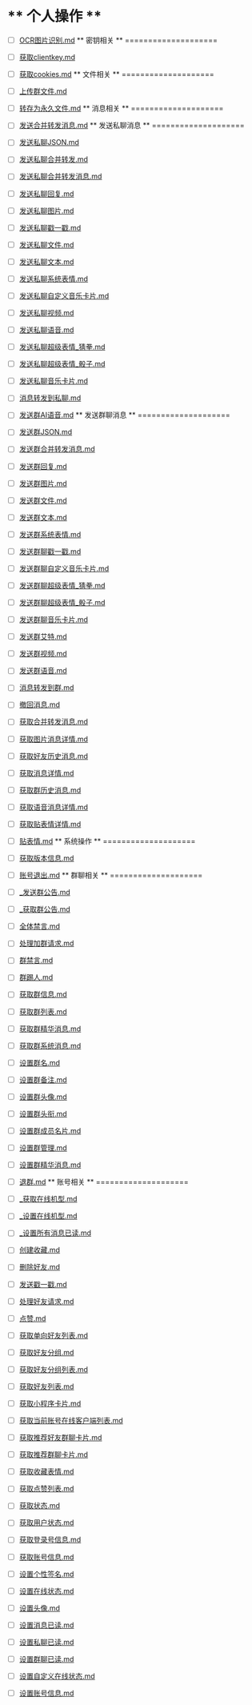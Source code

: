 ** 个人操作 **
====================

* [ ] [OCR图片识别.md](https://github.com/LIghtJUNction/Napcat-PythonSDK/blob/main/OCR图片识别.md)
** 密钥相关 **
====================

* [ ] [获取clientkey.md](https://github.com/LIghtJUNction/Napcat-PythonSDK/blob/main/获取clientkey.md)
* [ ] [获取cookies.md](https://github.com/LIghtJUNction/Napcat-PythonSDK/blob/main/获取cookies.md)
** 文件相关 **
====================

* [ ] [上传群文件.md](https://github.com/LIghtJUNction/Napcat-PythonSDK/blob/main/上传群文件.md)
* [ ] [转存为永久文件.md](https://github.com/LIghtJUNction/Napcat-PythonSDK/blob/main/转存为永久文件.md)
** 消息相关 **
====================

* [ ] [发送合并转发消息.md](https://github.com/LIghtJUNction/Napcat-PythonSDK/blob/main/发送合并转发消息.md)
** 发送私聊消息 **
====================

* [ ] [发送私聊JSON.md](https://github.com/LIghtJUNction/Napcat-PythonSDK/blob/main/发送私聊JSON.md)
* [ ] [发送私聊合并转发.md](https://github.com/LIghtJUNction/Napcat-PythonSDK/blob/main/发送私聊合并转发.md)
* [ ] [发送私聊合并转发消息.md](https://github.com/LIghtJUNction/Napcat-PythonSDK/blob/main/发送私聊合并转发消息.md)
* [ ] [发送私聊回复.md](https://github.com/LIghtJUNction/Napcat-PythonSDK/blob/main/发送私聊回复.md)
* [ ] [发送私聊图片.md](https://github.com/LIghtJUNction/Napcat-PythonSDK/blob/main/发送私聊图片.md)
* [ ] [发送私聊戳一戳.md](https://github.com/LIghtJUNction/Napcat-PythonSDK/blob/main/发送私聊戳一戳.md)
* [ ] [发送私聊文件.md](https://github.com/LIghtJUNction/Napcat-PythonSDK/blob/main/发送私聊文件.md)
* [ ] [发送私聊文本.md](https://github.com/LIghtJUNction/Napcat-PythonSDK/blob/main/发送私聊文本.md)
* [ ] [发送私聊系统表情.md](https://github.com/LIghtJUNction/Napcat-PythonSDK/blob/main/发送私聊系统表情.md)
* [ ] [发送私聊自定义音乐卡片.md](https://github.com/LIghtJUNction/Napcat-PythonSDK/blob/main/发送私聊自定义音乐卡片.md)
* [ ] [发送私聊视频.md](https://github.com/LIghtJUNction/Napcat-PythonSDK/blob/main/发送私聊视频.md)
* [ ] [发送私聊语音.md](https://github.com/LIghtJUNction/Napcat-PythonSDK/blob/main/发送私聊语音.md)
* [ ] [发送私聊超级表情_猜拳.md](https://github.com/LIghtJUNction/Napcat-PythonSDK/blob/main/发送私聊超级表情_猜拳.md)
* [ ] [发送私聊超级表情_骰子.md](https://github.com/LIghtJUNction/Napcat-PythonSDK/blob/main/发送私聊超级表情_骰子.md)
* [ ] [发送私聊音乐卡片.md](https://github.com/LIghtJUNction/Napcat-PythonSDK/blob/main/发送私聊音乐卡片.md)
* [ ] [消息转发到私聊.md](https://github.com/LIghtJUNction/Napcat-PythonSDK/blob/main/消息转发到私聊.md)
* [ ] [发送群AI语音.md](https://github.com/LIghtJUNction/Napcat-PythonSDK/blob/main/发送群AI语音.md)
** 发送群聊消息 **
====================

* [ ] [发送群JSON.md](https://github.com/LIghtJUNction/Napcat-PythonSDK/blob/main/发送群JSON.md)
* [ ] [发送群合并转发消息.md](https://github.com/LIghtJUNction/Napcat-PythonSDK/blob/main/发送群合并转发消息.md)
* [ ] [发送群回复.md](https://github.com/LIghtJUNction/Napcat-PythonSDK/blob/main/发送群回复.md)
* [ ] [发送群图片.md](https://github.com/LIghtJUNction/Napcat-PythonSDK/blob/main/发送群图片.md)
* [ ] [发送群文件.md](https://github.com/LIghtJUNction/Napcat-PythonSDK/blob/main/发送群文件.md)
* [ ] [发送群文本.md](https://github.com/LIghtJUNction/Napcat-PythonSDK/blob/main/发送群文本.md)
* [ ] [发送群系统表情.md](https://github.com/LIghtJUNction/Napcat-PythonSDK/blob/main/发送群系统表情.md)
* [ ] [发送群聊戳一戳.md](https://github.com/LIghtJUNction/Napcat-PythonSDK/blob/main/发送群聊戳一戳.md)
* [ ] [发送群聊自定义音乐卡片.md](https://github.com/LIghtJUNction/Napcat-PythonSDK/blob/main/发送群聊自定义音乐卡片.md)
* [ ] [发送群聊超级表情_猜拳.md](https://github.com/LIghtJUNction/Napcat-PythonSDK/blob/main/发送群聊超级表情_猜拳.md)
* [ ] [发送群聊超级表情_骰子.md](https://github.com/LIghtJUNction/Napcat-PythonSDK/blob/main/发送群聊超级表情_骰子.md)
* [ ] [发送群聊音乐卡片.md](https://github.com/LIghtJUNction/Napcat-PythonSDK/blob/main/发送群聊音乐卡片.md)
* [ ] [发送群艾特.md](https://github.com/LIghtJUNction/Napcat-PythonSDK/blob/main/发送群艾特.md)
* [ ] [发送群视频.md](https://github.com/LIghtJUNction/Napcat-PythonSDK/blob/main/发送群视频.md)
* [ ] [发送群语音.md](https://github.com/LIghtJUNction/Napcat-PythonSDK/blob/main/发送群语音.md)
* [ ] [消息转发到群.md](https://github.com/LIghtJUNction/Napcat-PythonSDK/blob/main/消息转发到群.md)
* [ ] [撤回消息.md](https://github.com/LIghtJUNction/Napcat-PythonSDK/blob/main/撤回消息.md)
* [ ] [获取合并转发消息.md](https://github.com/LIghtJUNction/Napcat-PythonSDK/blob/main/获取合并转发消息.md)
* [ ] [获取图片消息详情.md](https://github.com/LIghtJUNction/Napcat-PythonSDK/blob/main/获取图片消息详情.md)
* [ ] [获取好友历史消息.md](https://github.com/LIghtJUNction/Napcat-PythonSDK/blob/main/获取好友历史消息.md)
* [ ] [获取消息详情.md](https://github.com/LIghtJUNction/Napcat-PythonSDK/blob/main/获取消息详情.md)
* [ ] [获取群历史消息.md](https://github.com/LIghtJUNction/Napcat-PythonSDK/blob/main/获取群历史消息.md)
* [ ] [获取语音消息详情.md](https://github.com/LIghtJUNction/Napcat-PythonSDK/blob/main/获取语音消息详情.md)
* [ ] [获取贴表情详情.md](https://github.com/LIghtJUNction/Napcat-PythonSDK/blob/main/获取贴表情详情.md)
* [ ] [贴表情.md](https://github.com/LIghtJUNction/Napcat-PythonSDK/blob/main/贴表情.md)
** 系统操作 **
====================

* [ ] [获取版本信息.md](https://github.com/LIghtJUNction/Napcat-PythonSDK/blob/main/获取版本信息.md)
* [ ] [账号退出.md](https://github.com/LIghtJUNction/Napcat-PythonSDK/blob/main/账号退出.md)
** 群聊相关 **
====================

* [ ] [_发送群公告.md](https://github.com/LIghtJUNction/Napcat-PythonSDK/blob/main/_发送群公告.md)
* [ ] [_获取群公告.md](https://github.com/LIghtJUNction/Napcat-PythonSDK/blob/main/_获取群公告.md)
* [ ] [全体禁言.md](https://github.com/LIghtJUNction/Napcat-PythonSDK/blob/main/全体禁言.md)
* [ ] [处理加群请求.md](https://github.com/LIghtJUNction/Napcat-PythonSDK/blob/main/处理加群请求.md)
* [ ] [群禁言.md](https://github.com/LIghtJUNction/Napcat-PythonSDK/blob/main/群禁言.md)
* [ ] [群踢人.md](https://github.com/LIghtJUNction/Napcat-PythonSDK/blob/main/群踢人.md)
* [ ] [获取群信息.md](https://github.com/LIghtJUNction/Napcat-PythonSDK/blob/main/获取群信息.md)
* [ ] [获取群列表.md](https://github.com/LIghtJUNction/Napcat-PythonSDK/blob/main/获取群列表.md)
* [ ] [获取群精华消息.md](https://github.com/LIghtJUNction/Napcat-PythonSDK/blob/main/获取群精华消息.md)
* [ ] [获取群系统消息.md](https://github.com/LIghtJUNction/Napcat-PythonSDK/blob/main/获取群系统消息.md)
* [ ] [设置群名.md](https://github.com/LIghtJUNction/Napcat-PythonSDK/blob/main/设置群名.md)
* [ ] [设置群备注.md](https://github.com/LIghtJUNction/Napcat-PythonSDK/blob/main/设置群备注.md)
* [ ] [设置群头像.md](https://github.com/LIghtJUNction/Napcat-PythonSDK/blob/main/设置群头像.md)
* [ ] [设置群头衔.md](https://github.com/LIghtJUNction/Napcat-PythonSDK/blob/main/设置群头衔.md)
* [ ] [设置群成员名片.md](https://github.com/LIghtJUNction/Napcat-PythonSDK/blob/main/设置群成员名片.md)
* [ ] [设置群管理.md](https://github.com/LIghtJUNction/Napcat-PythonSDK/blob/main/设置群管理.md)
* [ ] [设置群精华消息.md](https://github.com/LIghtJUNction/Napcat-PythonSDK/blob/main/设置群精华消息.md)
* [ ] [退群.md](https://github.com/LIghtJUNction/Napcat-PythonSDK/blob/main/退群.md)
** 账号相关 **
====================

* [ ] [_获取在线机型.md](https://github.com/LIghtJUNction/Napcat-PythonSDK/blob/main/_获取在线机型.md)
* [ ] [_设置在线机型.md](https://github.com/LIghtJUNction/Napcat-PythonSDK/blob/main/_设置在线机型.md)
* [ ] [_设置所有消息已读.md](https://github.com/LIghtJUNction/Napcat-PythonSDK/blob/main/_设置所有消息已读.md)
* [ ] [创建收藏.md](https://github.com/LIghtJUNction/Napcat-PythonSDK/blob/main/创建收藏.md)
* [ ] [删除好友.md](https://github.com/LIghtJUNction/Napcat-PythonSDK/blob/main/删除好友.md)
* [ ] [发送戳一戳.md](https://github.com/LIghtJUNction/Napcat-PythonSDK/blob/main/发送戳一戳.md)
* [ ] [处理好友请求.md](https://github.com/LIghtJUNction/Napcat-PythonSDK/blob/main/处理好友请求.md)
* [ ] [点赞.md](https://github.com/LIghtJUNction/Napcat-PythonSDK/blob/main/点赞.md)
* [ ] [获取单向好友列表.md](https://github.com/LIghtJUNction/Napcat-PythonSDK/blob/main/获取单向好友列表.md)
* [ ] [获取好友分组.md](https://github.com/LIghtJUNction/Napcat-PythonSDK/blob/main/获取好友分组.md)
* [ ] [获取好友分组列表.md](https://github.com/LIghtJUNction/Napcat-PythonSDK/blob/main/获取好友分组列表.md)
* [ ] [获取好友列表.md](https://github.com/LIghtJUNction/Napcat-PythonSDK/blob/main/获取好友列表.md)
* [ ] [获取小程序卡片.md](https://github.com/LIghtJUNction/Napcat-PythonSDK/blob/main/获取小程序卡片.md)
* [ ] [获取当前账号在线客户端列表.md](https://github.com/LIghtJUNction/Napcat-PythonSDK/blob/main/获取当前账号在线客户端列表.md)
* [ ] [获取推荐好友群聊卡片.md](https://github.com/LIghtJUNction/Napcat-PythonSDK/blob/main/获取推荐好友群聊卡片.md)
* [ ] [获取推荐群聊卡片.md](https://github.com/LIghtJUNction/Napcat-PythonSDK/blob/main/获取推荐群聊卡片.md)
* [ ] [获取收藏表情.md](https://github.com/LIghtJUNction/Napcat-PythonSDK/blob/main/获取收藏表情.md)
* [ ] [获取点赞列表.md](https://github.com/LIghtJUNction/Napcat-PythonSDK/blob/main/获取点赞列表.md)
* [ ] [获取状态.md](https://github.com/LIghtJUNction/Napcat-PythonSDK/blob/main/获取状态.md)
* [ ] [获取用户状态.md](https://github.com/LIghtJUNction/Napcat-PythonSDK/blob/main/获取用户状态.md)
* [ ] [获取登录号信息.md](https://github.com/LIghtJUNction/Napcat-PythonSDK/blob/main/获取登录号信息.md)
* [ ] [获取账号信息.md](https://github.com/LIghtJUNction/Napcat-PythonSDK/blob/main/获取账号信息.md)
* [ ] [设置个性签名.md](https://github.com/LIghtJUNction/Napcat-PythonSDK/blob/main/设置个性签名.md)
* [ ] [设置在线状态.md](https://github.com/LIghtJUNction/Napcat-PythonSDK/blob/main/设置在线状态.md)
* [ ] [设置头像.md](https://github.com/LIghtJUNction/Napcat-PythonSDK/blob/main/设置头像.md)
* [ ] [设置消息已读.md](https://github.com/LIghtJUNction/Napcat-PythonSDK/blob/main/设置消息已读.md)
* [ ] [设置私聊已读.md](https://github.com/LIghtJUNction/Napcat-PythonSDK/blob/main/设置私聊已读.md)
* [ ] [设置群聊已读.md](https://github.com/LIghtJUNction/Napcat-PythonSDK/blob/main/设置群聊已读.md)
* [ ] [设置自定义在线状态.md](https://github.com/LIghtJUNction/Napcat-PythonSDK/blob/main/设置自定义在线状态.md)
* [ ] [设置账号信息.md](https://github.com/LIghtJUNction/Napcat-PythonSDK/blob/main/设置账号信息.md)
